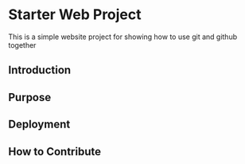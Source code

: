 # Starter Web Project

This is a simple website project for showing
how to use git and github together

## Introduction

## Purpose

## Deployment

## How to Contribute